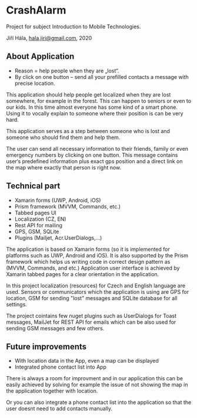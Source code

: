# CrashAlarm

Project for subject Introduction to Mobile Technologies.

Jiří Hála, hala.jiri@gmail.com, 2020



## About Application

* Reason = help people when they are „lost“.
* By click on one button – send all your prefilled contacts a message with precise location.

This application should help people get localized when they are lost somewhere, for example in the forest.
This can happen to seniors or even to our kids.
In this time almost everyone has some kind of a smart phone. Using it to vocally explain to someone where their position is can be very hard.

This application serves as a step between someone who is lost and someone who should find them and help them.

The user can send all necessary information to their friends, family or even emergency numbers by clicking on one button.
This message contains user‘s predefined information plus exact gps position and a direct link on the map where exactly that person is right now.



## Technical part

* Xamarin forms (UWP, Android, iOS)
* Prism framework (MVVM, Commands, etc.)
* Tabbed pages UI
* Localization (CZ, EN)
* Rest API for mailing
* GPS, GSM, SQLite
* Plugins (Mailjet, Acr.UserDialogs,...)

The application is based on Xamarin forms (so it is implemented for platforms such as UWP, Android and iOS).
It is also supported by the Prism framework which helps us writing code in correct design pattern as (MVVM, Commands, and etc.)
Application user interface is achieved by Xamarin tabbed pages for a clear orientation in the application.

In this project localization (resources) for Czech and English language are used.
Sensors or communicators which the application is using are GPS for location, GSM for sending "lost" messages and SQLite database for all settings.

The project cointains few nuget plugins such as UserDialogs for Toast messages, MailJet for REST API for emails which can be also used for sending GSM messages and few others.


## Future improvements
* With location data in the App, even a map can be displayed
* Integrated phone contact list into App

There is always a room for improvment and in our application this can be easily achieved by solving for example the issue of not showing the map in the application together with location.

Or you can also integrate a phone contact list into the application so that the user doesnt need to add contacts manually.
